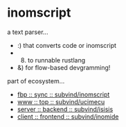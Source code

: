inomscript
========
a text parser... 
- :) that converts code or inomscript
- 8) to runnable rustlang 
- &) for flow-based devgramming!

part of ecosystem...
- [fbp :: sync :: subvind/inomscript](https://github.com/subvind/inomscript)
- [www :: top :: subvind/ucimecu](https://github.com/subvind/ucimecu)
- [server :: backend :: subvind/isisis](https://github.com/subvind/isisis)
- [client :: frontend :: subvind/inomide](https://github.com/subvind/inomide)
